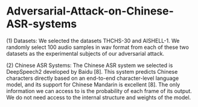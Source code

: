 # Adversarial-Attack-on-Chinese-ASR-systems

(1) Datasets: We selected the datasets THCHS-30 and AISHELL-1. We randomly select 100 audio samples in wav format from each of these two datasets as the experimental subjects of our adversarial attack.

(2) Chinese ASR Systems: The Chinese ASR system we selected is DeepSpeech2 developed by Baidu [8]. This system predicts Chinese characters directly based on an end-to-end character-level language model, and its support for Chinese Mandarin is excellent [8]. The only information we can access to is the probability of each frame of its output. We do not need access to the internal structure and weights of the model.

